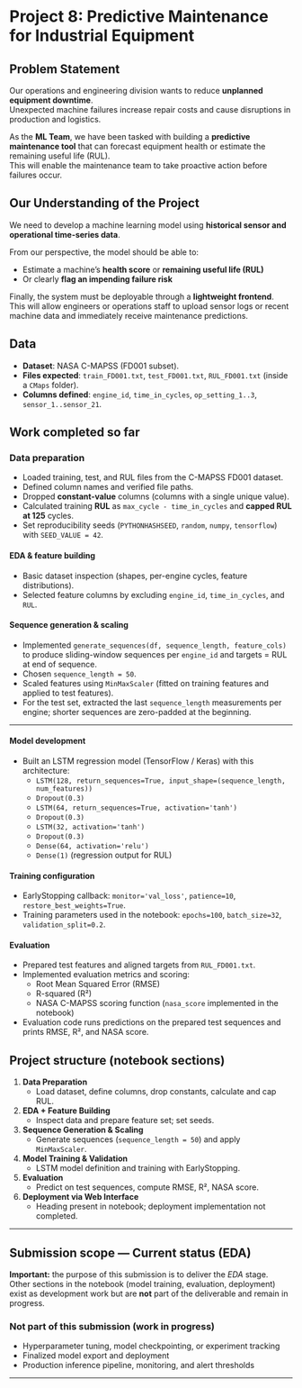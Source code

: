 # Project 8: Predictive Maintenance for Industrial Equipment

## Problem Statement
Our operations and engineering division wants to reduce **unplanned equipment downtime**.  
Unexpected machine failures increase repair costs and cause disruptions in production and logistics.

As the **ML Team**, we have been tasked with building a **predictive maintenance tool** that can forecast equipment health or estimate the remaining useful life (RUL).  
This will enable the maintenance team to take proactive action before failures occur.

## Our Understanding of the Project
We need to develop a machine learning model using **historical sensor and operational time-series data**.  

From our perspective, the model should be able to:
- Estimate a machine’s **health score** or **remaining useful life (RUL)**  
- Or clearly **flag an impending failure risk**

Finally, the system must be deployable through a **lightweight frontend**.  
This will allow engineers or operations staff to upload sensor logs or recent machine data and immediately receive maintenance predictions.

## Data
- **Dataset**: NASA C-MAPSS (FD001 subset).  
- **Files expected**: `train_FD001.txt`, `test_FD001.txt`, `RUL_FD001.txt` (inside a `CMaps` folder).  
- **Columns defined**: `engine_id`, `time_in_cycles`, `op_setting_1..3`, `sensor_1..sensor_21`.

## Work completed so far

### Data preparation
- Loaded training, test, and RUL files from the C-MAPSS FD001 dataset.
- Defined column names and verified file paths.
- Dropped **constant-value** columns (columns with a single unique value).
- Calculated training **RUL** as `max_cycle - time_in_cycles` and **capped RUL at 125** cycles.
- Set reproducibility seeds (`PYTHONHASHSEED`, `random`, `numpy`, `tensorflow`) with `SEED_VALUE = 42`.
  
#### EDA & feature building
- Basic dataset inspection (shapes, per-engine cycles, feature distributions).
- Selected feature columns by excluding `engine_id`, `time_in_cycles`, and `RUL`.

#### Sequence generation & scaling
- Implemented `generate_sequences(df, sequence_length, feature_cols)` to produce sliding-window sequences per `engine_id` and targets = RUL at end of sequence.
- Chosen `sequence_length = 50`.
- Scaled features using `MinMaxScaler` (fitted on training features and applied to test features).
- For the test set, extracted the last `sequence_length` measurements per engine; shorter sequences are zero-padded at the beginning.

---

#### Model development
- Built an LSTM regression model (TensorFlow / Keras) with this architecture:
  - `LSTM(128, return_sequences=True, input_shape=(sequence_length, num_features))`
  - `Dropout(0.3)`
  - `LSTM(64, return_sequences=True, activation='tanh')`
  - `Dropout(0.3)`
  - `LSTM(32, activation='tanh')`
  - `Dropout(0.3)`
  - `Dense(64, activation='relu')`
  - `Dense(1)` (regression output for RUL)

#### Training configuration
- EarlyStopping callback: `monitor='val_loss'`, `patience=10`, `restore_best_weights=True`.
- Training parameters used in the notebook: `epochs=100`, `batch_size=32`, `validation_split=0.2`.

#### Evaluation
- Prepared test features and aligned targets from `RUL_FD001.txt`.
- Implemented evaluation metrics and scoring:
  - Root Mean Squared Error (RMSE)
  - R-squared (R²)
  - NASA C-MAPSS scoring function (`nasa_score` implemented in the notebook)
- Evaluation code runs predictions on the prepared test sequences and prints RMSE, R², and NASA score.

## Project structure (notebook sections)
1. **Data Preparation**
   - Load dataset, define columns, drop constants, calculate and cap RUL.
2. **EDA + Feature Building**
   - Inspect data and prepare feature set; set seeds.
3. **Sequence Generation & Scaling**
   - Generate sequences (`sequence_length = 50`) and apply `MinMaxScaler`.
4. **Model Training & Validation**
   - LSTM model definition and training with EarlyStopping.
5. **Evaluation**
   - Predict on test sequences, compute RMSE, R², NASA score.
6. **Deployment via Web Interface**
   - Heading present in notebook; deployment implementation not completed.
---

## Submission scope — Current status (EDA)

**Important:** the purpose of this submission is to deliver the *EDA* stage.  
Other sections in the notebook (model training, evaluation, deployment) exist as development work but are **not** part of the deliverable and remain in progress.

### Not part of this submission (work in progress)
- Hyperparameter tuning, model checkpointing, or experiment tracking
- Finalized model export and deployment 
- Production inference pipeline, monitoring, and alert thresholds


---

